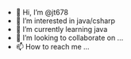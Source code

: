 - 👋 Hi, I’m @jt678
- 👀 I’m interested in java/csharp
- 🌱 I’m currently learning java
- 💞️ I’m looking to collaborate on ...
- 📫 How to reach me ...

<!---
jt678/jt678 is a ✨ special ✨ repository because its `README.md` (this file) appears on your GitHub profile.
You can click the Preview link to take a look at your changes.
--->

